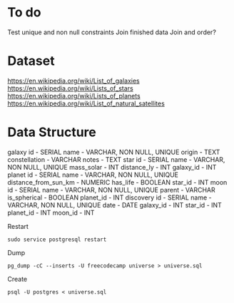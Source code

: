 # To do
Test unique and non null constraints
Join finished data
  Join and order?

# Dataset
https://en.wikipedia.org/wiki/List_of_galaxies
https://en.wikipedia.org/wiki/Lists_of_stars
https://en.wikipedia.org/wiki/Lists_of_planets
https://en.wikipedia.org/wiki/List_of_natural_satellites

# Data Structure 
galaxy
  id - SERIAL
  name - VARCHAR, NON NULL, UNIQUE
  origin - TEXT
  constellation - VARCHAR
  notes - TEXT
star
  id - SERIAL
  name - VARCHAR, NON NULL, UNIQUE
  mass_solar - INT
  distance_ly - INT
  galaxy_id - INT
planet
  id - SERIAL
  name - VARCHAR, NON NULL, UNIQUE
  distance_from_sun_km - NUMERIC
  has_life - BOOLEAN
  star_id - INT
moon
  id - SERIAL
  name - VARCHAR, NON NULL, UNIQUE
  parent - VARCHAR
  is_spherical - BOOLEAN
  planet_id - INT
discovery
  id - SERIAL
  name - VARCHAR, NON NULL, UNIQUE
  date - DATE
  galaxy_id - INT
  star_id - INT
  planet_id - INT
  moon_id - INT

Restart
```
sudo service postgresql restart
```

Dump 
```
pg_dump -cC --inserts -U freecodecamp universe > universe.sql
```

Create
```
psql -U postgres < universe.sql
```
